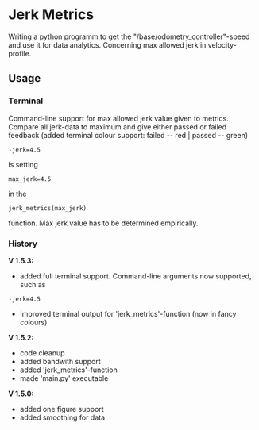 # Jerk Metrics
Writing a python programm to get the "/base/odometry_controller"-speed and use it for data analytics. Concerning max allowed jerk in velocity-profile.

## Usage
### Terminal
Command-line support for max allowed jerk value given to metrics. Compare all jerk-data to maximum and give either passed or failed feedback (added terminal colour support: failed -- red | passed -- green)
```
-jerk=4.5
```
is setting
```
max_jerk=4.5
```
in the 
```
jerk_metrics(max_jerk)
```
function. Max jerk value has to be determined empirically.

### History
**V 1.5.3:**
- added full terminal support. Command-line arguments now supported, such as
```
-jerk=4.5
```
- Improved terminal output for 'jerk_metrics'-function (now in fancy colours)

**V 1.5.2:**
- code cleanup
- added bandwith support
- added 'jerk_metrics'-function
- made 'main.py' executable

**V 1.5.0:**
- added one figure support
- added smoothing for data
